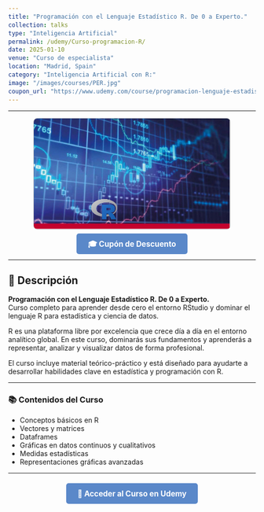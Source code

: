 ```yaml
---
title: "Programación con el Lenguaje Estadístico R. De 0 a Experto."
collection: talks
type: "Inteligencia Artificial"
permalink: /udemy/Curso-programacion-R/
date: 2025-01-10
venue: "Curso de especialista"
location: "Madrid, Spain"
category: "Inteligencia Artificial con R:"
image: "/images/courses/PER.jpg"
coupon_url: "https://www.udemy.com/course/programacion-lenguaje-estadistico-r/?couponCode=MAY_2025"
---
```


<!-- ✅ Structured Data for SEO -->
<script type="application/ld+json">
{
  "@context": "https://schema.org",
  "@type": "Course",
  "name": "Programación con el Lenguaje Estadístico R. De 0 a Experto.",
  "description": "Curso completo para aprender el lenguaje R desde nivel básico hasta avanzado, ideal para ciencia de datos, estadística y visualización.",
  "provider": {
    "@type": "Organization",
    "name": "Udemy",
    "sameAs": "https://www.udemy.com"
  },
  "educationalCredentialAwarded": "Certificado de finalización",
  "inLanguage": "es",
  "url": "https://www.udemy.com/course/programacion-lenguaje-estadistico-r/?couponCode=MAY_2025",
  "image": "https://www.manuelcastillo.eu/images/courses/PER.jpg",
  "offers": {
    "@type": "Offer",
    "url": "https://www.udemy.com/course/programacion-lenguaje-estadistico-r/?couponCode=MAY_2025",
    "priceCurrency": "USD",
    "price": "12.00",
    "availability": "https://schema.org/InStock",
    "validFrom": "2025-04-01"
  },
  "hasCourseInstance": {
    "@type": "CourseInstance",
    "name": "Programación con el Lenguaje Estadístico R. De 0 a Experto.",
    "courseMode": "online",
    "courseWorkload": "PT10H",
    "inLanguage": "es",
    "startDate": "2025-01-01",
    "endDate": "2025-12-31",
    "eventAttendanceMode": "https://schema.org/OnlineEventAttendanceMode",
    "eventStatus": "https://schema.org/EventScheduled",
    "location": {
      "@type": "VirtualLocation",
      "url": "https://www.udemy.com"
    },
    "image": "https://www.manuelcastillo.eu/images/courses/PER.jpg",
    "description": "Curso online impartido por Manuel Castillo-Cara para dominar el lenguaje de programación R desde cero.",
    "organizer": {
      "@type": "Organization",
      "name": "Udemy",
      "url": "https://www.udemy.com"
    },
    "performer": {
      "@type": "Person",
      "name": "Manuel Castillo-Cara"
    },
    "offers": {
      "@type": "Offer",
      "url": "https://www.udemy.com/course/programacion-lenguaje-estadistico-r/?couponCode=MAY_2025",
      "priceCurrency": "USD",
      "price": "12.00",
      "availability": "https://schema.org/InStock",
      "validFrom": "2025-04-01"
    }
  }
}
</script>

<style>
.boton-udemy {
  background-color: #5a88c9;
  color: white;
  padding: 0.75em 1.5em;
  text-decoration: none !important;
  font-weight: bold;
  border-radius: 5px;
  font-size: 1.1em;
  transition: background-color 0.3s ease;
}
.boton-udemy:hover {
  background-color: #4e7abf;
  text-decoration: none !important;
}
.page__taxonomy {
  display: none !important;
}
</style>

---

<div style="text-align: center;">
  <img src="/images/courses/PER.jpg" alt="Curso R" width="400" style="border-radius: 8px; border: 1px solid #ccc; margin-bottom: 1rem;">
</div>

<div style="text-align: center; margin-bottom: 1rem;">
  <a href="https://www.udemy.com/course/programacion-lenguaje-estadistico-r/?couponCode=MAY_2025" target="_blank" class="boton-udemy">
    🎓 Cupón de Descuento
  </a>
</div>

---

## 📘 Descripción

**Programación con el Lenguaje Estadístico R. De 0 a Experto.**  
Curso completo para aprender desde cero el entorno RStudio y dominar el lenguaje R para estadística y ciencia de datos.

R es una plataforma libre por excelencia que crece día a día en el entorno analítico global. En este curso, dominarás sus fundamentos y aprenderás a representar, analizar y visualizar datos de forma profesional.

El curso incluye material teórico-práctico y está diseñado para ayudarte a desarrollar habilidades clave en estadística y programación con R.

---

### 📚 Contenidos del Curso

- Conceptos básicos en R  
- Vectores y matrices  
- Dataframes  
- Gráficas en datos continuos y cualitativos  
- Medidas estadísticas  
- Representaciones gráficas avanzadas

---

<div style="text-align: center; margin-top: 2rem;">
  <a href="https://www.udemy.com/course/programacion-lenguaje-estadistico-r/?couponCode=MAY_2025" target="_blank" class="boton-udemy">
    🚀 Acceder al Curso en Udemy
  </a>
</div>
